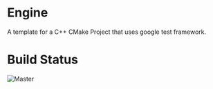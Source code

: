 # Engine
A template for a C++ CMake Project that uses google test framework.

# Build Status 
![Master](https://github.com/rs333/engine/workflows/Master/badge.svg?branch=master&event=push)

